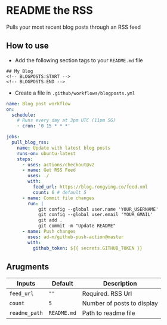 # README the RSS
Pulls your most recent blog posts through an RSS feed

## How to use
* Add the following section tags to your `README.md` file

```
## My Blog
<!-- BLOGPOSTS:START -->
<!-- BLOGPOSTS:END -->
```
* Create a file in `.github/workflows/blogposts.yml`
```yml
name: Blog post workflow
on:
  schedule:
    # Runs every day at 3pm UTC (11pm SG)
    - cron: '0 15 * * *'

jobs:
  pull_blog_rss:
    name: Update with latest blog posts
    runs-on: ubuntu-latest
    steps:
      - uses: actions/checkout@v2
      - name: Get RSS Feed
        uses: ./
        with:
          feed_url: https://blog.rongying.co/feed.xml
          count: 6 # default 5
      - name: Commit file changes
        run: |
            git config --global user.name 'YOUR_USERNAME'
            git config --global user.email 'YOUR_GMAIL'
            git add .
            git commit -m "Update README"    
      - name: Push changes
        uses: ad-m/github-push-action@master
        with:
          github_token: ${{ secrets.GITHUB_TOKEN }}
```

## Arugments

|Inputs | Default | Description    |
|---|---|---|
|`feed_url`|`""`|Required. RSS Url|
|`count`   |`5`   |Number of posts to display   |
|`readme_path`|`README.md`|Path to readme file|

<!--
How to run

Generate the build file in dist/index.js
npm run build 
-->